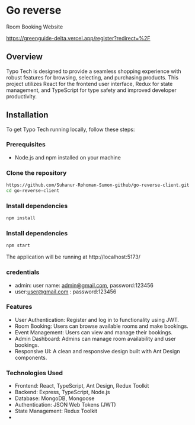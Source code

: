 # Go reverse

Room Booking Website

https://greenguide-delta.vercel.app/register?redirect=%2F



## Overview

Typo Tech is designed to provide a seamless shopping experience with robust features for browsing, selecting, and purchasing products. This project utilizes React for the frontend user interface, Redux for state management, and TypeScript for type safety and improved developer productivity.

## Installation

To get Typo Tech running locally, follow these steps:

### Prerequisites

- Node.js and npm installed on your machine

### Clone the repository

```bash
https://github.com/Suhanur-Rohoman-Sumon-github/go-reverse-client.git
cd go-reverse-client
```
### Install dependencies

```bash
npm install
```
### Install dependencies
```bash
npm start
```
The application will be running at http://localhost:5173/

### credentials
- admin: user name: admin@gmail.com, password:123456
- user:user@gmail.com : password:123456

### Features

- User Authentication: Register and log in to functionality using JWT.
- Room Booking: Users can browse available rooms and make bookings.
- Event Management: Users can view and manage their bookings.
- Admin Dashboard: Admins can manage room availability and user bookings.
- Responsive UI: A clean and responsive design built with Ant Design components.

### Technologies Used
- Frontend: React, TypeScript, Ant Design, Redux Toolkit
- Backend: Express, TypeScript, Node.js
- Database: MongoDB, Mongoose
- Authentication: JSON Web Tokens (JWT)
- State Management: Redux Toolkit
- 





